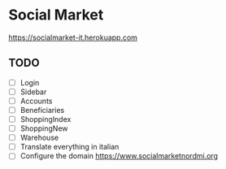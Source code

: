 # Social Market

https://socialmarket-it.herokuapp.com

## TODO

- [ ] Login
- [ ] Sidebar
- [ ] Accounts
- [ ] Beneficiaries
- [ ] ShoppingIndex
- [ ] ShoppingNew
- [ ] Warehouse
- [ ] Translate everything in italian
- [ ] Configure the domain https://www.socialmarketnordmi.org
